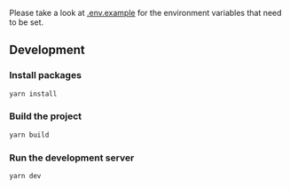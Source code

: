 Please take a look at [.env.example](.env.example) for the environment variables that need to be set.

## Development

### Install packages
```bash
yarn install
```

### Build the project
```bash
yarn build
```

### Run the development server
```bash
yarn dev
```